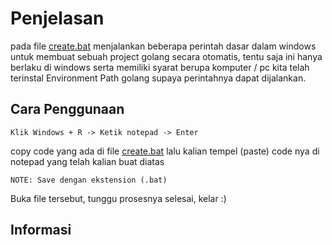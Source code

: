 # Penjelasan
pada file [create.bat](https://github.com/syauqqii/Popular-Programming-Technology/blob/main/Nomor%203%20-%20Rest%20API/Automation%20Project%20Maker/create.bat) menjalankan beberapa perintah dasar dalam windows untuk membuat sebuah project golang secara otomatis, tentu saja ini hanya berlaku di windows serta memiliki syarat berupa komputer / pc kita telah terinstal Environment Path golang supaya perintahnya dapat dijalankan.

## Cara Penggunaan
```
Klik Windows + R -> Ketik notepad -> Enter
```
copy code yang ada di file [create.bat](https://github.com/syauqqii/Popular-Programming-Technology/blob/main/Nomor%203%20-%20Rest%20API/Automation%20Project%20Maker/create.bat) lalu kalian tempel (paste) code nya di notepad yang telah kalian buat diatas
```
NOTE: Save dengan ekstension (.bat)
```
Buka file tersebut, tunggu prosesnya selesai, kelar :)

## Informasi
